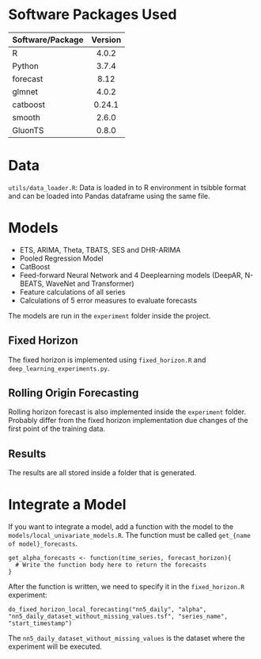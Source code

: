 # Software Packages Used
| Software/Package       | Version        | 
|------------------------|:--------------:|
| R                      |  4.0.2         |
| Python                 |  3.7.4         |
| forecast               |  8.12          |
| glmnet                 |  4.0.2         |
| catboost               |  0.24.1        |
| smooth                 |  2.6.0         |
| GluonTS                |  0.8.0         |

# Data
`utils/data_loader.R`: Data is loaded in to R environment in tsibble format and can be loaded into Pandas dataframe using the same file.

# Models
- ETS, ARIMA, Theta, TBATS, SES and DHR-ARIMA
- Pooled Regression Model
- CatBoost
- Feed-forward Neural Network and 4 Deeplearning models (DeepAR, N-BEATS, WaveNet and Transformer)
- Feature calculations of all series
- Calculations of 5 error measures to evaluate forecasts

The models are run in the `experiment` folder inside the project.

## Fixed Horizon
The fixed horizon is implemented using `fixed_horizon.R` and `deep_learning_experiments.py`.

## Rolling Origin Forecasting
Rolling horizon forecast is also implemented inside the `experiment` folder. Probably differ from the fixed horizon implementation due changes of the first point of the training data.

## Results 
The results are all stored inside a folder that is generated.

# Integrate a Model
If you want to integrate a model, add a function with the model to the `models/local_univariate_models.R`. The function must be called `get_{name of model}_forecasts`.

```
get_alpha_forecasts <- function(time_series, forecast_horizon){
  # Write the function body here to return the forecasts
}
```

After the function is written, we need to specify it in the `fixed_horizon.R` experiment:

```
do_fixed_horizon_local_forecasting("nn5_daily", "alpha", "nn5_daily_dataset_without_missing_values.tsf", "series_name", "start_timestamp")
```

The `nn5_daily_dataset_without_missing_values` is the dataset where the experiment will be executed.




